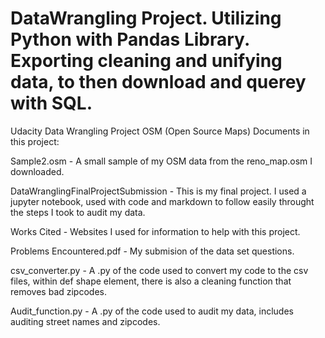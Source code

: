 # DataWrangling Project. Utilizing Python with Pandas Library. Exporting cleaning and unifying data, to then download and querey with SQL.
Udacity Data Wrangling Project OSM (Open Source Maps)
Documents in this project:

Sample2.osm - A small sample of my OSM data from the reno_map.osm I downloaded.<br>

DataWranglingFinalProjectSubmission - This is my final project. I used a jupyter notebook, used with code and markdown to follow easily throught the steps I took to audit my data. <br>

Works Cited - Websites I used for information to help with this project. <br>

Problems Encountered.pdf - My submision of the data set questions. <br>

csv_converter.py - A .py of the code used to convert my code to the csv files, within def shape element, there is also a cleaning function that removes bad zipcodes.<br>

Audit_function.py - A .py of the code used to audit my data, includes auditing street names and zipcodes.<br>

